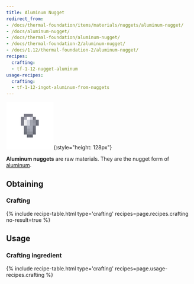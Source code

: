 ```yaml
---
title: Aluminum Nugget
redirect_from:
- /docs/thermal-foundation/items/materials/nuggets/aluminum-nugget/
- /docs/aluminum-nugget/
- /docs/thermal-foundation/aluminum-nugget/
- /docs/thermal-foundation-2/aluminum-nugget/
- /docs/1.12/thermal-foundation-2/aluminum-nugget/
recipes:
  crafting:
  - tf-1-12-nugget-aluminum
usage-recipes:
  crafting:
  - tf-1-12-ingot-aluminum-from-nuggets
---
```


![Aluminum nugget](/assets/images/thermal-foundation-2/nugget-aluminum.png){:style="height: 128px"}


**Aluminum nuggets** are raw materials. They are the nugget form of
[aluminum](../aluminum-ingot/).


Obtaining
---------

### Crafting
{% include recipe-table.html type='crafting' recipes=page.recipes.crafting no-result=true %}


Usage
-----

### Crafting ingredient
{% include recipe-table.html type='crafting' recipes=page.usage-recipes.crafting %}
